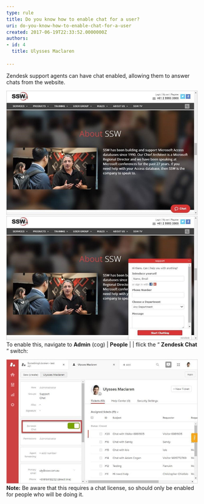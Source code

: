 ```yaml
---
type: rule
title: Do you know how to enable chat for a user?
uri: do-you-know-how-to-enable-chat-for-a-user
created: 2017-06-19T22:33:52.0000000Z
authors:
- id: 4
  title: Ulysses Maclaren

---
```


Zendesk support agents can have chat enabled, allowing them to answer chats from the website.
 
![the chat icon in the bottom right of the page can be available on any part of your site](zendesk-enable-chat-1-min.jpg)
![clicking on it brings up this form, allowing capture of customer data and conversation](zendesk-enable-chat-2-min.jpg)
To enable this, navigate to      **Admin**  (cog) |      **People**  |        | flick the “ **Zendesk Chat** ” switch:

![](zendesk-enable-chat-3-min.jpg)
**Note:**  Be aware that this requires a chat license, so should only be enabled for people who will be doing it.
